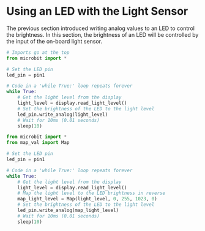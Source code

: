 # Using an LED with the Light Sensor

The previous section introduced writing analog values to an LED to control the brightness. In this section, the brightness of an LED will be controlled by the input of the on-board light sensor.






```python
# Imports go at the top
from microbit import *

# Set the LED pin
led_pin = pin1

# Code in a 'while True:' loop repeats forever
while True:
    # Get the light level from the display
    light_level = display.read_light_level()
    # Set the brightness of the LED to the light level
    led_pin.write_analog(light_level)
    # Wait for 10ms (0.01 seconds)
    sleep(10)

```

```python
from microbit import *
from map_val import Map

# Set the LED pin
led_pin = pin1

# Code in a 'while True:' loop repeats forever
while True:
    # Get the light level from the display
    light_level = display.read_light_level()
    # Map the light level to the LED brightness in reverse
    map_light_level = Map(light_level, 0, 255, 1023, 0)
    # Set the brightness of the LED to the light level
    led_pin.write_analog(map_light_level)
    # Wait for 10ms (0.01 seconds)
    sleep(10)
    
```